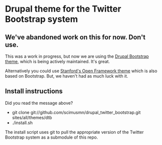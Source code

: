# Drupal theme for the Twitter Bootstrap system

## We've abandoned work on this for now. Don't use.
This was a work in progress, but now we are using the [Drupal Bootstrap theme](https://drupal.org/project/bootstrap), which is being actively maintained. It's great.

Alternatively you could use [Stanford's Open Framework theme](https://openframework.stanford.edu/) which is also based on Bootstrap. But, we haven't had as much luck with it.

## Install instructions
Did you read the message above?

* git clone git://github.com/scimusmn/drupal_twitter_bootstrap.git sites/all/themes/dtb
* ./install.sh

The install script uses git to pull the appropriate version of the Twitter Bootstrap system as a submodule of this repo.
